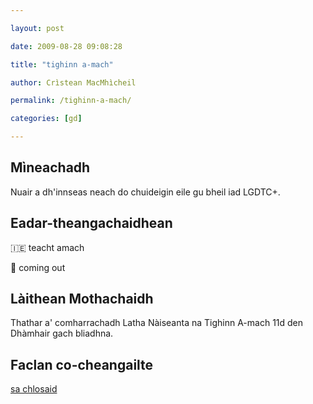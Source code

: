 ```yaml
---

layout: post

date: 2009-08-28 09:08:28

title: "tighinn a-mach"

author: Crìstean MacMhìcheil

permalink: /tighinn-a-mach/

categories: [gd]

---
```


## Mìneachadh

Nuair a dh'innseas neach do chuideigin eile gu bheil iad LGDTC+.

## Eadar-theangachaidhean

&#x1f1ee;&#x1f1ea; teacht amach

&#x1f3f4;&#xe0067;&#xe0062;&#xe0065;&#xe006e;&#xe0067;&#xe007f; coming out

## Làithean Mothachaidh

Thathar a' comharrachadh Latha Nàiseanta na Tighinn A-mach 11d den Dhàmhair gach bliadhna.

## Faclan co-cheangailte

[sa chlosaid](https://faclair.lgbt/sa-chlosaid/)